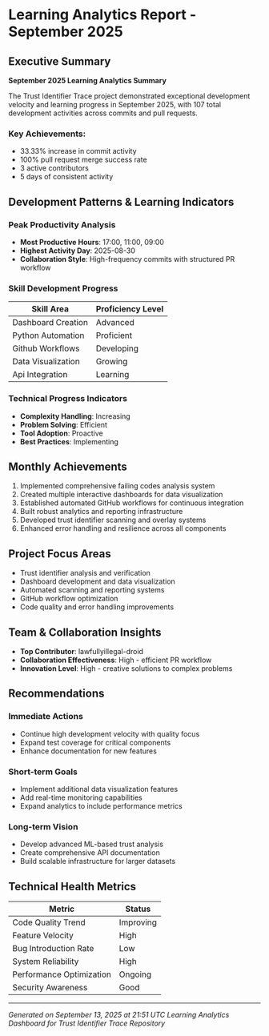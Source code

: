 # Learning Analytics Report - September 2025

## Executive Summary

**September 2025 Learning Analytics Summary**

The Trust Identifier Trace project demonstrated exceptional development velocity and learning progress in September 2025, with 107 total development activities across commits and pull requests.

### Key Achievements:
- 33.33% increase in commit activity
- 100% pull request merge success rate
- 3 active contributors
- 5 days of consistent activity

## Development Patterns & Learning Indicators

### Peak Productivity Analysis
- **Most Productive Hours**: 17:00, 11:00, 09:00
- **Highest Activity Day**: 2025-08-30
- **Collaboration Style**: High-frequency commits with structured PR workflow

### Skill Development Progress
| Skill Area | Proficiency Level |
|------------|------------------|
| Dashboard Creation | Advanced |
| Python Automation | Proficient |
| Github Workflows | Developing |
| Data Visualization | Growing |
| Api Integration | Learning |

### Technical Progress Indicators
- **Complexity Handling**: Increasing
- **Problem Solving**: Efficient
- **Tool Adoption**: Proactive
- **Best Practices**: Implementing

## Monthly Achievements

1. Implemented comprehensive failing codes analysis system
2. Created multiple interactive dashboards for data visualization
3. Established automated GitHub workflows for continuous integration
4. Built robust analytics and reporting infrastructure
5. Developed trust identifier scanning and overlay systems
6. Enhanced error handling and resilience across all components

## Project Focus Areas

- Trust identifier analysis and verification
- Dashboard development and data visualization
- Automated scanning and reporting systems
- GitHub workflow optimization
- Code quality and error handling improvements

## Team & Collaboration Insights

- **Top Contributor**: lawfullyillegal-droid
- **Collaboration Effectiveness**: High - efficient PR workflow
- **Innovation Level**: High - creative solutions to complex problems

## Recommendations

### Immediate Actions
- Continue high development velocity with quality focus
- Expand test coverage for critical components
- Enhance documentation for new features

### Short-term Goals
- Implement additional data visualization features
- Add real-time monitoring capabilities
- Expand analytics to include performance metrics

### Long-term Vision
- Develop advanced ML-based trust analysis
- Create comprehensive API documentation
- Build scalable infrastructure for larger datasets

## Technical Health Metrics

| Metric | Status |
|--------|--------|
| Code Quality Trend | Improving |
| Feature Velocity | High |
| Bug Introduction Rate | Low |
| System Reliability | High |
| Performance Optimization | Ongoing |
| Security Awareness | Good |

---

*Generated on September 13, 2025 at 21:51 UTC*
*Learning Analytics Dashboard for Trust Identifier Trace Repository*
